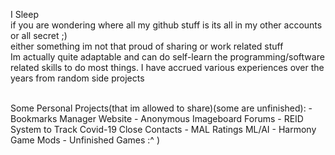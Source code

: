 I Sleep<br>
if you are wondering where all my github stuff is
its all in my other accounts or all secret ;) 
<br>
either something im not that proud of sharing or work related stuff
<br>
Im actually quite adaptable and can do self-learn the programming/software related skills to do most things. I have accrued various experiences over the years from random side projects

<br>
Some Personal Projects(that im allowed to share)(some are unfinished):
- Bookmarks Manager Website
- Anonymous Imageboard Forums
- REID System to Track Covid-19 Close Contacts
- MAL Ratings ML/AI 
- Harmony Game Mods
- Unfinished Games :^ )



